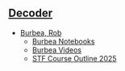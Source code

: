 ## [Decoder](https://sukhavaho.github.io/decoder)

- [Burbea, Rob](https://sukhavaho.github.io/burbea/burbea)
    - [Burbea Notebooks](https://sukhavaho.github.io/burbea/burbeanotebooks)
    - [Burbea Videos](https://sukhavaho.github.io/burbea/burbeavideos)
    - [STF Course Outline 2025](https://docs.google.com/document/d/1-Y1cM2fODzgx6XOk8IRLCOnmkQSpMfPM/edit)




